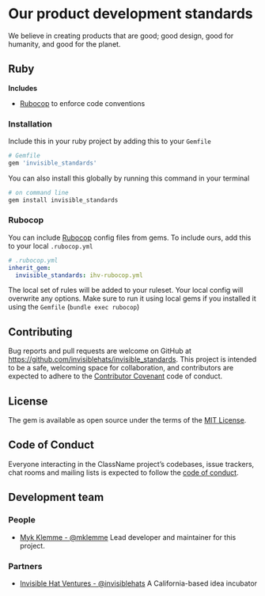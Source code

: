 # Our product development standards

We believe in creating products that are good; good design, good for humanity, and good for the planet.

## Ruby

**Includes**

- [Rubocop](https://www.rubocop.org/) to enforce code conventions

### Installation

Include this in your ruby project by adding this to your `Gemfile`

```bash
# Gemfile
gem 'invisible_standards'
```

You can also install this globally by running this command in your terminal

```bash
# on command line
gem install invisible_standards
```

### Rubocop

You can include [Rubocop](https://www.rubocop.org/) config files from gems. To include ours, add this to your local `.rubocop.yml`

```yml
# .rubocop.yml
inherit_gem:
  invisible_standards: ihv-rubocop.yml
```

The local set of rules will be added to your ruleset. Your local config will overwrite any options. Make sure to run it using local gems if you installed it using the `Gemfile` (`bundle exec rubocop`)

## Contributing

Bug reports and pull requests are welcome on GitHub at https://github.com/invisiblehats/invisible_standards. This project is intended to be a safe, welcoming space for collaboration, and contributors are expected to adhere to the [Contributor Covenant](http://contributor-covenant.org) code of conduct.

## License

The gem is available as open source under the terms of the [MIT License](https://opensource.org/licenses/MIT).

## Code of Conduct

Everyone interacting in the ClassName project’s codebases, issue trackers, chat rooms and mailing lists is expected to follow the [code of conduct](https://github.com/[USERNAME]/invisible_standards/blob/master/CODE_OF_CONDUCT.md).

## Development team

### People

- [Myk Klemme - @mklemme](https://github.com/mklemme) Lead developer and maintainer for this project.

### Partners

- [Invisible Hat Ventures - @invisiblehats](https://github.com/invisiblehats) A California-based idea incubator
